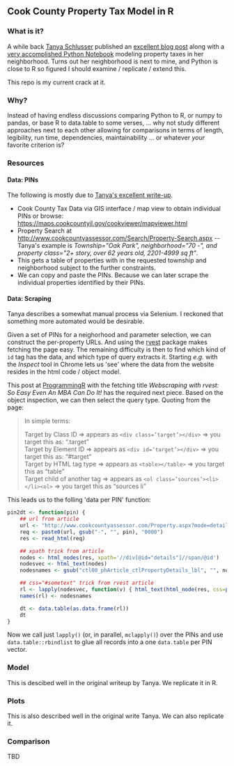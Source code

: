 
## Cook County Property Tax Model in R

### What is it?

A while back [Tanya Schlusser](http://tanyaschlusser.github.io/) published an [excellent blog
post](http://tanyaschlusser.github.io/posts/property-tax-cook-county/) along with a [very accomplished Python
Notebook](https://github.com/tanyaschlusser/tanyaschlusser.github.io/blob/src/posts/property-tax-cook-county.ipynb)
modeling property taxes in her neighborhood. Turns out her neighborhood is next to mine, and Python is close to R so
figured I should examine / replicate / extend this.

This repo is my current crack at it.

### Why?

Instead of having endless discussions comparing Python to R, or numpy to pandas, or base R to data.table to some verses,
... why not study different approaches next to each other allowing for comparisons in terms of length, legibility, run
time, dependencies, maintainability ... or whatever _your_ favorite criterion is?

### Resources

#### Data: PINs

The following is mostly due to [Tanya's excellent write-up](http://tanyaschlusser.github.io/posts/property-tax-cook-county/).

- Cook County Tax Data via GIS interface / map view to obtain individual PINs or browse: https://maps.cookcountyil.gov/cookviewer/mapviewer.html
- Property Search at http://www.cookcountyassessor.com/Search/Property-Search.aspx -- Tanya's example is _Township="Oak
  Park", neighborhood="70 -", and property class="2+ story, over 62 years old, 2201-4999 sq ft"_.
- This gets a table of properties with in the requested township and neighborhood subject to the further constraints.
- We can copy and paste the PINs. Because we can later scrape the individual properties identified by their PINs.

#### Data: Scraping

Tanya describes a somewhat manual process via Selenium. I reckoned that something more automated would be desirable.

Given a set of PINs for a neighorhood and parameter selection, we can construct the per-property URLs. And using the
[rvest](https://cloud.r-project.org/web/packages/rvest/index.html) package makes fetching the page easy.  The remaining
difficulty is then to find which kind of `id` tag has the data, and which type of query extracts it.  Starting _e.g._
with the _Inspect_ tool in Chrome lets us 'see' where the data from the website resides in the html code / object
model.

This post at [ProgrammingR](http://www.programmingr.com/content/webscraping-rvest-easy-mba-can/) with the fetching title
_Webscraping with rvest: So Easy Even An MBA Can Do It!_ has the required next piece.  Based on the object inspection,
we can then select the query type.  Quoting from the page:

> In simple terms:
>
> Target by Class ID =>  appears as `<div class=’target’></div>` => you target this as: “.target”  
> Target by Element ID =>  appears as `<div id=’target’></div>` => you target this as: “#target”  
> Target by HTML tag type => appears as `<table></table>`  => you target this as “table”  
> Target child of another tag => appears as `<ol class=’sources’><li></li><ol>` => you target this as “sources li”

This leads us to the folling 'data per PIN' function:

```r
pin2dt <- function(pin) {
    ## url from article
    url <- "http://www.cookcountyassessor.com/Property.aspx?mode=details&pin="
    req <- paste0(url, gsub("-", "", pin), "0000")
    res <- read_html(req)

    ## xpath trick from article
    nodes <- html_nodes(res, xpath='//div[@id="details"]//span/@id')
    nodesvec <- html_text(nodes)
    nodesnames <- gsub("ctl00_phArticle_ctlPropertyDetails_lbl", "", nodesvec)

    ## css="#sometext" trick from rvest article
    rl <- lapply(nodesvec, function(v) { html_text(html_node(res, css=paste0("#", v))) } )
    names(rl) <- nodesnames

    dt <- data.table(as.data.frame(rl))
    dt
}
```

Now we call just `lapply()` (or, in parallel, `mclapply()`) over the PINs and use `data.table::rbindlist` to glue all
records into a one `data.table` per PIN vector.

### Model

This is descibed well in the original writeup by Tanya.  We replicate it in R.

### Plots

This is also described well in the original write Tanya. We can also replicate it.

### Comparison

TBD
